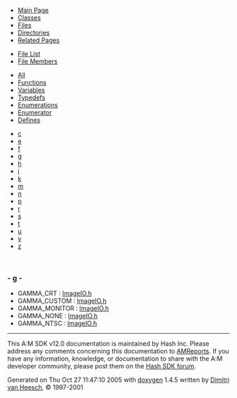 <div class="tabs">

- [Main Page](index.md)
- [Classes](annotated.md)
- <span id="current">[Files](files.md)</span>
- [Directories](dirs.md)
- [Related Pages](pages.md)

</div>

<div class="tabs">

- [File List](files.md)
- <span id="current">[File Members](globals.md)</span>

</div>

<div class="tabs">

- [All](globals.md)
- [Functions](globals_func.md)
- [Variables](globals_vars.md)
- [Typedefs](globals_type.md)
- [Enumerations](globals_enum.md)
- <span id="current">[Enumerator](globals_eval.md)</span>
- [Defines](globals_defs.md)

</div>

<div class="tabs">

- [c](globals_eval.md#index_c)
- [e](globals_eval_0x65.md#index_e)
- [f](globals_eval_0x66.md#index_f)
- <span id="current">[g](globals_eval_0x67.md#index_g)</span>
- [h](globals_eval_0x68.md#index_h)
- [i](globals_eval_0x69.md#index_i)
- [k](globals_eval_0x6b.md#index_k)
- [m](globals_eval_0x6d.md#index_m)
- [n](globals_eval_0x6e.md#index_n)
- [p](globals_eval_0x70.md#index_p)
- [r](globals_eval_0x72.md#index_r)
- [s](globals_eval_0x73.md#index_s)
- [t](globals_eval_0x74.md#index_t)
- [u](globals_eval_0x75.md#index_u)
- [y](globals_eval_0x79.md#index_y)
- [z](globals_eval_0x7a.md#index_z)

</div>

 

### <span id="index_g" class="anchor">- g -</span>

- GAMMA_CRT : <a href="ImageIO_8h.md#36c4400efad6764b9a22095f892b99446c132f6106d138602d172453fab5ea79" class="el">ImageIO.h</a>
- GAMMA_CUSTOM : <a href="ImageIO_8h.md#36c4400efad6764b9a22095f892b99441efa0d931e29c0486013f47166169998" class="el">ImageIO.h</a>
- GAMMA_MONITOR : <a href="ImageIO_8h.md#36c4400efad6764b9a22095f892b99440d19b9dfc20b6d2fd69ad182ac0a0622" class="el">ImageIO.h</a>
- GAMMA_NONE : <a href="ImageIO_8h.md#36c4400efad6764b9a22095f892b9944e5c51e31b141e3dbf241b3283b7ff7e4" class="el">ImageIO.h</a>
- GAMMA_NTSC : <a href="ImageIO_8h.md#36c4400efad6764b9a22095f892b99445b3a431f4a4ddbeb31d3572695f03a63" class="el">ImageIO.h</a>

------------------------------------------------------------------------

<span class="small">This A:M SDK v12.0 documentation is maintained by Hash Inc. Please address any comments concerning this documentation to [AMReports](http://www.hash.com/reports). If you have any information, knowledge, or documentation to share with the A:M developer community, please post them on the [Hash SDK forum](http://www.hash.com/forums/index.php?showforum=11).</span>

Generated on Thu Oct 27 11:47:10 2005 with [<span class="image placeholder" original-image-src="doxygen.png" original-image-title="" height="45" width="100" align="middle" border="0">doxygen</span>](http://www.doxygen.org/index.html) 1.4.5 written by [Dimitri van Heesch](mailto:dimitri@stack.nl), © 1997-2001
